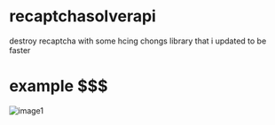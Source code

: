 # recaptchasolverapi
destroy recaptcha with some hcing  chongs library that i updated to be faster

# example $$$
![image1](./carbon.png)
